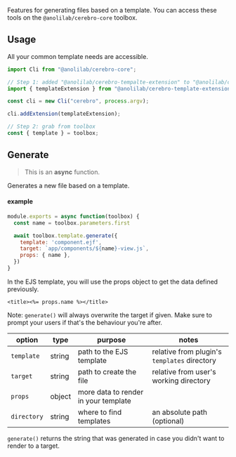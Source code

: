 Features for generating files based on a template. You can access these tools on the `@anolilab/cerebro-core` toolbox.

## Usage

All your common template needs are accessible.

```js
import Cli from "@anolilab/cerebro-core";

// Step 1: added "@anolilab/cerebro-tempalte-extension" to "@anolilab/cerebro-core"
import { templateExtension } from "@anolilab/cerebro-template-extension";

const cli = new Cli("cerebro", process.argv);

cli.addExtension(templateExtension);

// Step 2: grab from toolbox
const { template } = toolbox;
```

## Generate

> This is an **async** function.

Generates a new file based on a template.

#### example

```js
module.exports = async function(toolbox) {
  const name = toolbox.parameters.first

  await toolbox.template.generate({
    template: 'component.ejf',
    target: `app/components/${name}-view.js`,
    props: { name },
  })
}
```

In the EJS template, you will use the props object to get the data defined previously.

```ejs
<title><%= props.name %></title>
```

Note: `generate()` will always overwrite the target if given. Make sure to prompt your users if that's
the behaviour you're after.

| option      | type   | purpose                              | notes                                        |
| ----------- | ------ | ------------------------------------ | -------------------------------------------- |
| `template`  | string | path to the EJS template             | relative from plugin's `templates` directory |
| `target`    | string | path to create the file              | relative from user's working directory       |
| `props`     | object | more data to render in your template |                                              |
| `directory` | string | where to find templates              | an absolute path (optional)                  |

`generate()` returns the string that was generated in case you didn't want to render to a target.
